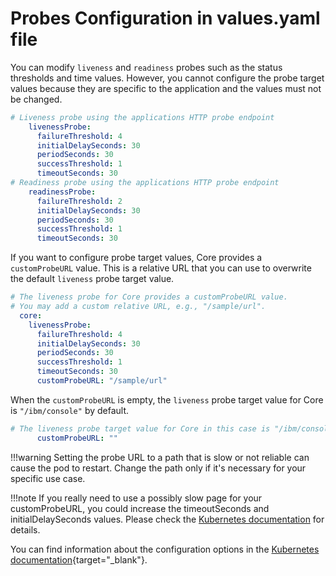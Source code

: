 # Probes Configuration in values.yaml file

You can modify `liveness` and `readiness` probes such as the status thresholds and time values. However, you cannot configure the probe target values because they are specific to the application and the values must not be changed.

```yaml
# Liveness probe using the applications HTTP probe endpoint 
    livenessProbe:
      failureThreshold: 4
      initialDelaySeconds: 30
      periodSeconds: 30
      successThreshold: 1
      timeoutSeconds: 30
# Readiness probe using the applications HTTP probe endpoint
    readinessProbe:
      failureThreshold: 2
      initialDelaySeconds: 30
      periodSeconds: 30
      successThreshold: 1
      timeoutSeconds: 30
```

If you want to configure probe target values, Core provides a `customProbeURL` value.  This is a relative URL that you can use to overwrite the default `liveness` probe target value.

```yaml
# The liveness probe for Core provides a customProbeURL value. 
# You may add a custom relative URL, e.g., "/sample/url". 
  core:  
    livenessProbe:
      failureThreshold: 4
      initialDelaySeconds: 30
      periodSeconds: 30
      successThreshold: 1
      timeoutSeconds: 30
      customProbeURL: "/sample/url"
```

When the `customProbeURL` is empty, the `liveness` probe target value for Core is `"/ibm/console"` by default.

```yaml
# The liveness probe target value for Core in this case is "/ibm/console"
      customProbeURL: ""
```

!!!warning
    Setting the probe URL to a path that is slow or not reliable can cause the pod to restart. Change the path only if it's necessary for your specific use case. 

!!!note
    If you really need to use a possibly slow page for your customProbeURL, you could increase the timeoutSeconds and initialDelaySeconds values. Please check the [Kubernetes documentation](https://kubernetes.io/docs/tasks/configure-pod-container/configure-liveness-readiness-startup-probes/#configure-probes) for details.

You can find information about the configuration options in the [Kubernetes documentation](https://kubernetes.io/docs/tasks/configure-pod-container/configure-liveness-readiness-startup-probes/#configure-probes){target="_blank"}.